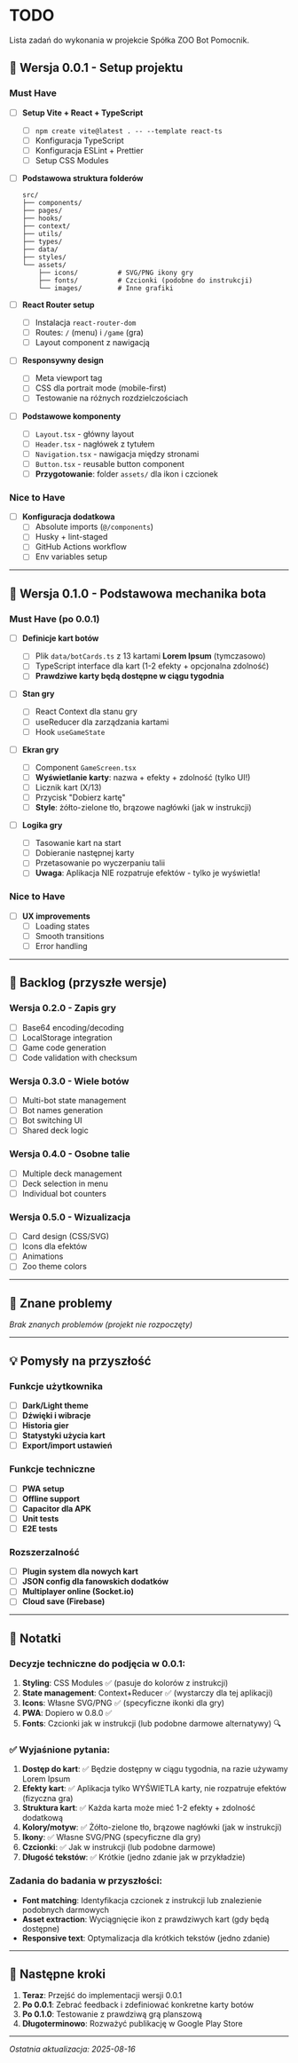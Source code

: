 # TODO

Lista zadań do wykonania w projekcie Spółka ZOO Bot Pomocnik.

## 🎯 Wersja 0.0.1 - Setup projektu

### Must Have

- [ ] **Setup Vite + React + TypeScript**

  - [ ] `npm create vite@latest . -- --template react-ts`
  - [ ] Konfiguracja TypeScript
  - [ ] Konfiguracja ESLint + Prettier
  - [ ] Setup CSS Modules

- [ ] **Podstawowa struktura folderów**

  ```
  src/
  ├── components/
  ├── pages/
  ├── hooks/
  ├── context/
  ├── utils/
  ├── types/
  ├── data/
  ├── styles/
  └── assets/
      ├── icons/          # SVG/PNG ikony gry
      ├── fonts/          # Czcionki (podobne do instrukcji)
      └── images/         # Inne grafiki
  ```

- [ ] **React Router setup**

  - [ ] Instalacja `react-router-dom`
  - [ ] Routes: `/` (menu) i `/game` (gra)
  - [ ] Layout component z nawigacją

- [ ] **Responsywny design**

  - [ ] Meta viewport tag
  - [ ] CSS dla portrait mode (mobile-first)
  - [ ] Testowanie na różnych rozdzielczościach

- [ ] **Podstawowe komponenty**
  - [ ] `Layout.tsx` - główny layout
  - [ ] `Header.tsx` - nagłówek z tytułem
  - [ ] `Navigation.tsx` - nawigacja między stronami
  - [ ] `Button.tsx` - reusable button component
  - [ ] **Przygotowanie**: folder `assets/` dla ikon i czcionek

### Nice to Have

- [ ] **Konfiguracja dodatkowa**
  - [ ] Absolute imports (`@/components`)
  - [ ] Husky + lint-staged
  - [ ] GitHub Actions workflow
  - [ ] Env variables setup

---

## 🎯 Wersja 0.1.0 - Podstawowa mechanika bota

### Must Have (po 0.0.1)

- [ ] **Definicje kart botów**

  - [ ] Plik `data/botCards.ts` z 13 kartami **Lorem Ipsum** (tymczasowo)
  - [ ] TypeScript interface dla kart (1-2 efekty + opcjonalna zdolność)
  - [ ] **Prawdziwe karty będą dostępne w ciągu tygodnia**

- [ ] **Stan gry**

  - [ ] React Context dla stanu gry
  - [ ] useReducer dla zarządzania kartami
  - [ ] Hook `useGameState`

- [ ] **Ekran gry**

  - [ ] Component `GameScreen.tsx`
  - [ ] **Wyświetlanie karty**: nazwa + efekty + zdolność (tylko UI!)
  - [ ] Licznik kart (X/13)
  - [ ] Przycisk "Dobierz kartę"
  - [ ] **Style**: żółto-zielone tło, brązowe nagłówki (jak w instrukcji)

- [ ] **Logika gry**
  - [ ] Tasowanie kart na start
  - [ ] Dobieranie następnej karty
  - [ ] Przetasowanie po wyczerpaniu talii
  - [ ] **Uwaga**: Aplikacja NIE rozpatruje efektów - tylko je wyświetla!

### Nice to Have

- [ ] **UX improvements**
  - [ ] Loading states
  - [ ] Smooth transitions
  - [ ] Error handling

---

## 🎯 Backlog (przyszłe wersje)

### Wersja 0.2.0 - Zapis gry

- [ ] Base64 encoding/decoding
- [ ] LocalStorage integration
- [ ] Game code generation
- [ ] Code validation with checksum

### Wersja 0.3.0 - Wiele botów

- [ ] Multi-bot state management
- [ ] Bot names generation
- [ ] Bot switching UI
- [ ] Shared deck logic

### Wersja 0.4.0 - Osobne talie

- [ ] Multiple deck management
- [ ] Deck selection in menu
- [ ] Individual bot counters

### Wersja 0.5.0 - Wizualizacja

- [ ] Card design (CSS/SVG)
- [ ] Icons dla efektów
- [ ] Animations
- [ ] Zoo theme colors

---

## 🐛 Znane problemy

_Brak znanych problemów (projekt nie rozpoczęty)_

---

## 💡 Pomysły na przyszłość

### Funkcje użytkownika

- [ ] **Dark/Light theme**
- [ ] **Dźwięki i wibracje**
- [ ] **Historia gier**
- [ ] **Statystyki użycia kart**
- [ ] **Export/import ustawień**

### Funkcje techniczne

- [ ] **PWA setup**
- [ ] **Offline support**
- [ ] **Capacitor dla APK**
- [ ] **Unit tests**
- [ ] **E2E tests**

### Rozszerzalność

- [ ] **Plugin system dla nowych kart**
- [ ] **JSON config dla fanowskich dodatków**
- [ ] **Multiplayer online (Socket.io)**
- [ ] **Cloud save (Firebase)**

---

## 📝 Notatki

### Decyzje techniczne do podjęcia w 0.0.1:

1. **Styling**: CSS Modules ✅ (pasuje do kolorów z instrukcji)
2. **State management**: Context+Reducer ✅ (wystarczy dla tej aplikacji)
3. **Icons**: Własne SVG/PNG ✅ (specyficzne ikonki dla gry)
4. **PWA**: Dopiero w 0.8.0 ✅
5. **Fonts**: Czcionki jak w instrukcji (lub podobne darmowe alternatywy) 🔍

### ✅ Wyjaśnione pytania:

1. **Dostęp do kart**: ✅ Będzie dostępny w ciągu tygodnia, na razie używamy Lorem Ipsum
2. **Efekty kart**: ✅ Aplikacja tylko WYŚWIETLA karty, nie rozpatruje efektów (fizyczna gra)
3. **Struktura kart**: ✅ Każda karta może mieć 1-2 efekty + zdolność dodatkową
4. **Kolory/motyw**: ✅ Żółto-zielone tło, brązowe nagłówki (jak w instrukcji)
5. **Ikony**: ✅ Własne SVG/PNG (specyficzne dla gry)
6. **Czcionki**: ✅ Jak w instrukcji (lub podobne darmowe)
7. **Długość tekstów**: ✅ Krótkie (jedno zdanie jak w przykładzie)

### Zadania do badania w przyszłości:

- **Font matching**: Identyfikacja czcionek z instrukcji lub znalezienie podobnych darmowych
- **Asset extraction**: Wyciągnięcie ikon z prawdziwych kart (gdy będą dostępne)
- **Responsive text**: Optymalizacja dla krótkich tekstów (jedno zdanie)

---

## 🎯 Następne kroki

1. **Teraz**: Przejść do implementacji wersji 0.0.1
2. **Po 0.0.1**: Zebrać feedback i zdefiniować konkretne karty botów
3. **Po 0.1.0**: Testowanie z prawdziwą grą planszową
4. **Długoterminowo**: Rozważyć publikację w Google Play Store

---

_Ostatnia aktualizacja: 2025-08-16_
